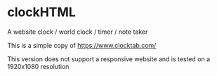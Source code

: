 # clockHTML
A website clock / world clock / timer / note taker

This is a simple copy of https://www.clocktab.com/

This version does not support a responsive website and is tested on a 1920x1080 resolution
